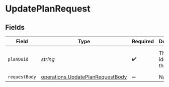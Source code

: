 # UpdatePlanRequest


## Fields

| Field                                                                                | Type                                                                                 | Required                                                                             | Description                                                                          | Example                                                                              |
| ------------------------------------------------------------------------------------ | ------------------------------------------------------------------------------------ | ------------------------------------------------------------------------------------ | ------------------------------------------------------------------------------------ | ------------------------------------------------------------------------------------ |
| `planUuid`                                                                           | *string*                                                                             | :heavy_check_mark:                                                                   | The unique identifier of the plan.                                                   | 00000000-0000-0000-0000-000000000000                                                 |
| `requestBody`                                                                        | [operations.UpdatePlanRequestBody](../../models/operations/updateplanrequestbody.md) | :heavy_minus_sign:                                                                   | N/A                                                                                  |                                                                                      |